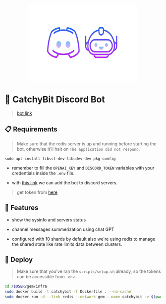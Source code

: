 <p align="center">
    <img width=350 height=250 src="https://github.com/wildonion/gem/blob/master/assets/disbot.png"
</p>

# 🤖 CatchyBit Discord Bot

> [bot link](https://discord.com/api/oauth2/authorize?client_id=1092048595605270589&permissions=277025475584&scope=bot%20applications.commands)

## 📋 Requirements

> Make sure that the redis server is up and running before starting the bot, otherwise it'll halt on `The application did not respond`.

```console
sudo apt install libssl-dev libudev-dev pkg-config
```

* remember to fill the `OPENAI_KEY` and `DISCORD_TOKEN` variables with your credentials inside the `.env` file.

* with [this link](https://discord.com/api/oauth2/authorize?client_id=1092048595605270589&permissions=277025475584&scope=bot%20applications.commands) we can add the bot to discord servers.  

> get token from [here](https://discord.com/developers/applications/1092048595605270589/bot)

## 📱 Features

* show the sysinfo and servers status

* channel messages summerization using chat GPT

* configured with 10 shards by default also we're using redis to manage the shared state like rate limits data between clusters.

## 🚀 Deploy

> Make sure that you've ran the `scripts/setup.sh` already, so the tokens can be accessible from `.env`.

```bash
cd /$USER/gem/infra
sudo docker build -t catchybit -f Dockerfile . --no-cache
sudo docker run -d --link redis --network gem --name catchybit -v $(pwd)/infra/data/catchybit-logs/:/usr/src/app/logs/ catchybit
```